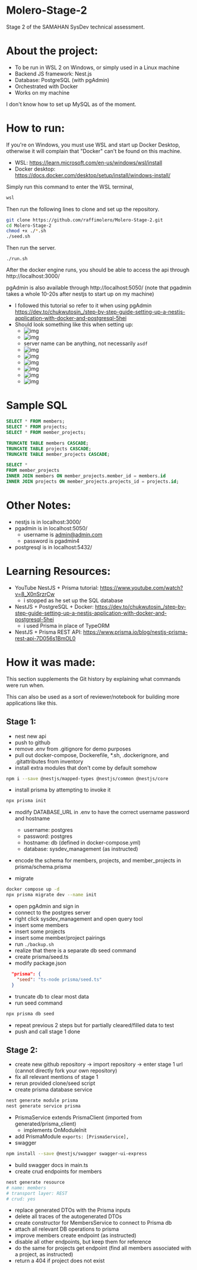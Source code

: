 # Molero-Stage-2

Stage 2 of the SAMAHAN SysDev technical assessment.

# About the project:

- To be run in WSL 2 on Windows, or simply used in a Linux machine
- Backend JS framework: Nest.js
- Database: PostgreSQL (with pgAdmin)
- Orchestrated with Docker
- Works on my machine

I don't know how to set up MySQL as of the moment.

# How to run:

If you're on Windows, you must use WSL and start up Docker Desktop,
otherwise it will complain that "Docker" can't be found on this machine.

- WSL: https://learn.microsoft.com/en-us/windows/wsl/install
- Docker desktop: https://docs.docker.com/desktop/setup/install/windows-install/

Simply run this command to enter the WSL terminal,

```bat
wsl
```

Then run the following lines to clone and set up the repository.

```sh
git clone https://github.com/raffimolero/Molero-Stage-2.git
cd Molero-Stage-2
chmod +x ./*.sh
./seed.sh
```

Then run the server.

```
./run.sh
```

After the docker engine runs, you should be able to access the api through http://localhost:3000/

pgAdmin is also available through http://localhost:5050/ (note that pgadmin takes a whole 10-20s after nestjs to start up on my machine)

- I followed this tutorial so refer to it when using pgAdmin https://dev.to/chukwutosin_/step-by-step-guide-setting-up-a-nestjs-application-with-docker-and-postgresql-5hei
- Should look something like this when setting up:
  - ![img](docs/pgadmin/1_login.png)
  - ![img](docs/pgadmin/2_addserver.png)
  - server name can be anything, not necessarily `asdf`
  - ![img](docs/pgadmin/2_addserver/2-1_general.png)
  - ![img](docs/pgadmin/2_addserver/2-2_connection.png)
  - ![img](docs/pgadmin/3_tables.png)
  - ![img](docs/pgadmin/4_query.png)
  - ![img](docs/pgadmin/4_query/4-1_select_tables.png)
  - ![img](docs/pgadmin/4_query/4-2_insert.png)

# Sample SQL

```sql
SELECT * FROM members;
SELECT * FROM projects;
SELECT * FROM member_projects;

TRUNCATE TABLE members CASCADE;
TRUNCATE TABLE projects CASCADE;
TRUNCATE TABLE member_projects CASCADE;

SELECT *
FROM member_projects
INNER JOIN members ON member_projects.member_id = members.id
INNER JOIN projects ON member_projects.projects_id = projects.id;
```

# Other Notes:

- nestjs is in localhost:3000/
- pgadmin is in localhost:5050/
  - username is admin@admin.com
  - password is pgadmin4
- postgresql is in localhost:5432/

# Learning Resources:

- YouTube NestJS + Prisma tutorial: https://www.youtube.com/watch?v=8_X0nSrzrCw
  - i stopped as he set up the SQL database
- NestJS + PostgreSQL + Docker: https://dev.to/chukwutosin_/step-by-step-guide-setting-up-a-nestjs-application-with-docker-and-postgresql-5hei
  - i used Prisma in place of TypeORM
- NestJS + Prisma REST API: https://www.prisma.io/blog/nestjs-prisma-rest-api-7D056s1BmOL0

# How it was made:

This section supplements the Git history by explaining what commands were run when.

This can also be used as a sort of reviewer/notebook for building more applications like this.

## Stage 1:

- nest new api
- push to github
- remove .env from .gitignore for demo purposes
- pull out docker-compose, Dockerefile, \*.sh, .dockerignore, and .gitattributes from inventory
- install extra modules that don't come by default somehow

```sh
npm i --save @nestjs/mapped-types @nestjs/common @nestjs/core
```

- install prisma by attempting to invoke it

```sh
npx prisma init
```

- modify DATABASE_URL in .env to have the correct username password and hostname

  - username: postgres
  - password: postgres
  - hostname: db (defined in docker-compose.yml)
  - database: sysdev_management (as instructed)

- encode the schema for members, projects, and member_projects in prisma/schema.prisma
- migrate

```sh
docker compose up -d
npx prisma migrate dev --name init
```

- open pgAdmin and sign in
- connect to the postgres server
- right click sysdev_management and open query tool
- insert some members
- insert some projects
- insert some member/project pairings
- run `./backup.sh`
- realize that there is a separate db seed command
- create prisma/seed.ts
- modify package.json

```json
  "prisma": {
    "seed": "ts-node prisma/seed.ts"
  }
```

- truncate db to clear most data
- run seed command

```sh
npx prisma db seed
```

- repeat previous 2 steps but for partially cleared/filled data to test
- push and call stage 1 done

## Stage 2:

- create new github repository -> import repository -> enter stage 1 url (cannot directly fork your own repository)
- fix all relevant mentions of stage 1
- rerun provided clone/seed script
- create prisma database service

```sh
nest generate module prisma
nest generate service prisma
```

- PrismaService extends PrismaClient (imported from generated/prisma_client)
  - implements OnModuleInit
- add PrismaModule `exports: [PrismaService],`
- swagger

```sh
npm install --save @nestjs/swagger swagger-ui-express
```

- build swagger docs in main.ts
- create crud endpoints for members

```sh
nest generate resource
# name: members
# transport layer: REST
# crud: yes
```

- replace generated DTOs with the Prisma inputs
- delete all traces of the autogenerated DTOs
- create constructor for MembersService to connect to Prisma db
- attach all relevant DB operations to prisma
- improve members create endpoint (as instructed)
- disable all other endpoints, but keep them for reference
- do the same for projects get endpoint (find all members associated with a project, as instructed)
- return a 404 if project does not exist
